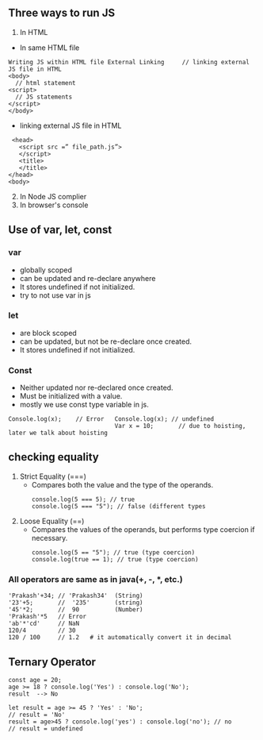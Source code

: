 ## Three ways to run JS
1. In HTML
  - In same HTML file
```
Writing JS within HTML file	External Linking     // linking external JS file in HTML 
<body>                      
  // html statement
<script>
  // JS statements
</script>
</body>
```
- linking external JS file in HTML 
```	
 <head>
   <script src =” file_path.js”>
   </script>
   <title>
   </title>
</head>
<body>
```

2.	In Node JS complier
3.	In browser's console
## Use of var, let, const
###	var
  -	globally scoped
  -	can be updated and re-declare anywhere
  -	It stores undefined if not initialized.
  -	try to not use var in js
###	let
  -	are block scoped
  -	can be updated, but not be re-declare once created.
  -	It stores undefined if not initialized.
###	Const
  -	Neither updated nor re-declared once created.
  -	Must be initialized with a value.
  -	mostly we use const type variable in js.
```
Console.log(x);    // Error   Console.log(x); // undefined
                              Var x = 10;	    // due to hoisting, later we talk about hoisting	
```

## checking equality
  1. Strict Equality (===)
       - Compares both the value and the type of the operands.
         ```
         console.log(5 === 5); // true
         console.log(5 === "5"); // false (different types
         ```
  3. Loose Equality (==)
      - Compares the values of the operands, but performs type coercion if necessary.
        ```
        console.log(5 == "5"); // true (type coercion)
        console.log(true == 1); // true (type coercion)
        ```
### All operators are same as in java(+, -, *, etc.)
```
'Prakash'+34; // 'Prakash34'  (String)
'23'+5;       //  '235'       (string)
'45'*2;       //  90          (Number)
'Prakash'*5   // Error
'ab'*'cd'     // NaN
120/4         // 30  
120 / 100     // 1.2   # it automatically convert it in decimal  
```
## Ternary Operator
```
const age = 20;
age >= 18 ? console.log('Yes') : console.log('No');
result  --> No

let result = age >= 45 ? 'Yes' : 'No';
// result = 'No'
result = age>45 ? console.log('yes') : console.log('no'); // no
// result = undefined
```


















































